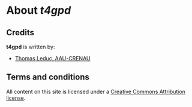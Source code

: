# About *t4gpd*

## Credits

**t4gpd** is written by:

  * [Thomas Leduc, AAU-CRENAU](https://aau.archi.fr/equipe/leduc-thomas/)

## Terms and conditions
All content on this site is licensed under a [Creative Commons Attribution license](https://creativecommons.org/licenses/by/3.0/).
